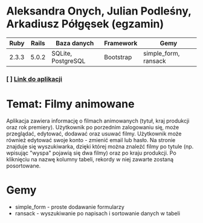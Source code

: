 # Aleksandra Onych, Julian Podleśny, Arkadiusz Półgęsek (egzamin)
| Ruby | Rails | Baza danych | Framework | Gemy |
| ------ | ------ | ------ | ------ | ------ |
| 2.3.3 | 5.0.2 | SQLite, PostgreSQL | Bootstrap | simple_form, ransack |

### [ ] [Link do aplikacji](https://shrouded-ocean-49748.herokuapp.com/) 

# Temat: Filmy animowane
Aplikacja zawiera informację o filmach animowanych (tytuł, kraj produkcji oraz rok premiery). Użytkownik po porzednim zalogowaniu się, może przeglądać,
edytować, dodawać oraz usuwać filmy. Użytkownik może również edytować swoje konto - zmienić email lub hasło.
Na stronie znajduje się wyszukiwarka, dzięki której można znaleźć filmy po tytule 
(np. wpisując "wyspa" pojawią się dwa filmy) oraz po kraju produkcji. Po kliknięciu na nazwę kolumny tabeli, rekordy w niej zawarte zostaną posortowane.

# Gemy
- simple_form - proste dodawanie formularzy
- ransack - wyszukiwanie po napisach i sortowanie danych w tabeli

